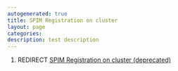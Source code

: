 ```yaml
---
autogenerated: true
title: SPIM Registration on cluster
layout: page
categories: 
description: test description
---
```


1.  REDIRECT [SPIM Registration on cluster (deprecated)](SPIM_Registration_on_cluster_(deprecated) "wikilink")

